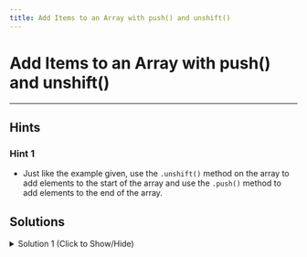 ```yaml
---
title: Add Items to an Array with push() and unshift()
---
```

# Add Items to an Array with push() and unshift()


---
## Hints

### Hint 1
- Just like the example given, use the `.unshift()` method on the array to add elements to the start of the array and use the `.push()` method to add elements to the end of the array. 

## Solutions

<details><summary>Solution 1 (Click to Show/Hide)</summary>

```javascript
function mixedNumbers(arr) {
  // change code below this line
  arr.unshift("I", 2, "three");
  arr.push(7, "VIII", 9);
  // change code above this line
  return arr;
}

// do not change code below this line
console.log(mixedNumbers(["IV", 5, "six"]));
```
</details>
